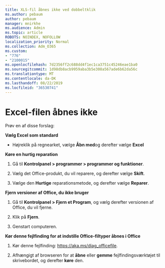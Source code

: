 ```yaml
---
title: XLS-fil åbnes ikke ved dobbeltklik
ms.author: pebaum
author: pebaum
manager: mnirkhe
ms.audience: Admin
ms.topic: article
ROBOTS: NOINDEX, NOFOLLOW
localization_priority: Normal
ms.collection: Adm_O365
ms.custom:
- "776"
- "2100015"
ms.openlocfilehash: 7d2356ff2c688dd4f1ec1ca3751c45246eae1ba0
ms.sourcegitcommit: 1d98db8acb9959aba3b5e308a567ade6b62da56c
ms.translationtype: MT
ms.contentlocale: da-DK
ms.lasthandoff: 08/22/2019
ms.locfileid: "36530741"
---
```

# <a name="excel-file-doesnt-open"></a>Excel-filen åbnes ikke

Prøv en af disse forslag:

**Vælg Excel som standard**

* Højreklik på regnearket, vælge **Åbn med**og derefter vælge **Excel**

**Køre en hurtig reparation**

1. Gå til **Kontrolpanel > programmer > programmer og funktioner**.

2. Vælg det Office-produkt, du vil reparere, og derefter vælge **Skift**.

3. Vælge den **Hurtige** reparationsmetode, og derefter vælge **Reparer**.

**Fjern versioner af Office, du ikke bruger**

1. Gå til **Kontrolpanel > Fjern et Program**, og vælg derefter versionen af Office, du vil fjerne.

2. Klik på **Fjern**.

3. Genstart computeren.

**Kør denne fejlfinding for at indstille Office-filtyper åbnes i Office**

1. Kør denne fejlfinding: https://aka.ms/diag_officefile.

2. Afhængigt af browseren for at **åbne** eller **gemme** fejlfindingsværktøjet til skrivebordet, og derefter **køre** den.
